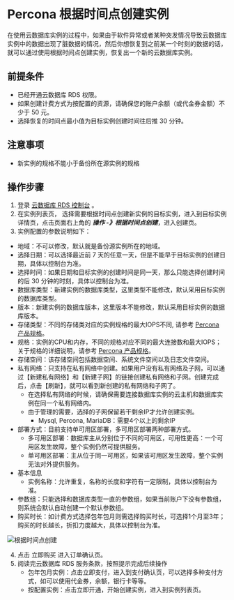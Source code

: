 # Percona 根据时间点创建实例
在使用云数据库实例的过程中，如果由于软件异常或者某种突发情况导致云数据库实例中的数据出现了脏数据的情况，然后你想恢复到之前某一个时刻的数据的话，就可以通过使用根据时间点创建实例，恢复出一个新的云数据库实例。

## 前提条件
* 已经开通云数据库 RDS 权限。
* 如果创建计费方式为按配置的资源，请确保您的账户余额（或代金券金额）不少于 50 元。
* 选择恢复的时间点最小值为目标实例创建时间往后推 30 分钟。

## 注意事项 
* 新实例的规格不能小于备份所在源实例的规格

## 操作步骤
1. 登录 [云数据库 RDS 控制台](https://rds-console.jdcloud.com/database) 。
2. 在实例列表页， 选择需要根据时间点创建新实例的目标实例，进入到目标实例详情页，点击页面右上角的 ***操作 -》根据时间点创建***，进入创建页。
3. 实例配置的参数说明如下：

* 地域：不可以修改，默认就是备份源实例所在的地域。
* 选择日期：可以选择最近前 7 天的任意一天，但是不能早于目标实例的创建日期，具体以控制台为准。
* 选择时间：如果日期和目标实例的创建时间是同一天，那么只能选择创建时间的后 30 分钟的时刻，具体以控制台为准。
* 数据库类型：新建实例的数据库类型，这里类型不能修改，默认采用目标实例的数据库类型。
* 版本：新建实例的数据库版本，这里版本不能修改，默认采用目标实例的数据库版本。
* 存储类型：不同的存储类对应的实例规格的最大IOPS不同, 请参考 [Percona 产品规格](../../../Introduction/Specifications/Percona-Specifications.md)。
* 规格：实例的CPU和内存，不同的规格对应不同的最大连接数和最大IOPS；关于规格的详细说明，请参考 [Percona 产品规格](../../../Introduction/Specifications/Percona-Specifications.md)。
* 存储空间：该存储空间包括数据空间、系统文件空间以及日志文件空间。
* 私有网络：只支持在私有网络中创建。如果用户没有私有网络及子网，可以通过【新建私有网络】和【新建子网】的链接创建私有网络和子网。创建完成后，点击【刷新】，就可以看到新创建的私有网络和子网了。
   * 在选择私有网络的时候，请确保需要连接数据库实例的云主机和数据库实例在同一个私有网络内。
   * 由于管理的需要，选择的子网保留若干剩余IP才允许创建实例。
      - Mysql, Percona, MariaDB：需要4个以上的剩余IP
* 部署方式：目前支持单可用区部署，多可用区部署两种部署方式。
   * 多可用区部署：数据库主从分别位于不同的可用区，可用性更高：一个可用区发生故障，整个实例仍然可提供服务。
   * 单可用区部署：主从位于同一可用区，如果该可用区发生故障，整个实例无法对外提供服务。
* 基本信息
   * 实例名称：允许重复，名称的长度和字符有一定限制，具体以控制台为准。
* 参数组：只能选择和数据库类型一直的参数组，如果当前账户下没有参数组，则系统会默认自动创建一个默认参数组。 
* 购买时长：如计费方式选择包年包月则需选择购买时长，可选择1个月至3年；购买的时长越长，折扣力度越大，具体以控制台为准。

![根据时间点创建](../../../../../../image/RDS/Percona-Create-To-Point-In-TIme.png)

4. 点击 立即购买 进入订单确认页。
5. 阅读完云数据库 RDS 服务条款，按照提示完成后续操作
    * 包年包月实例：点击立即支付，进入到支付确认页，可以选择多种支付方式，如可以使用代金券，余额，银行卡等等。
    * 按配置实例：点击立即开通，开始创建实例，进入到实例列表页。

